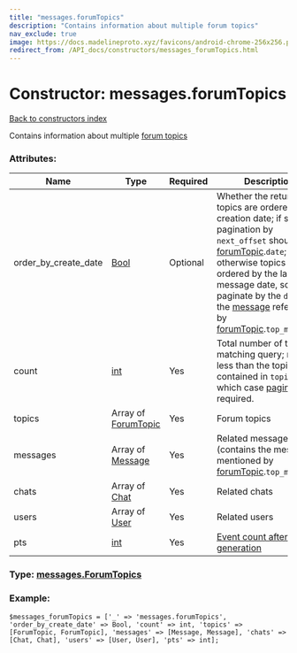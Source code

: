 ```yaml
---
title: "messages.forumTopics"
description: "Contains information about multiple forum topics"
nav_exclude: true
image: https://docs.madelineproto.xyz/favicons/android-chrome-256x256.png
redirect_from: /API_docs/constructors/messages_forumTopics.html
---
```

# Constructor: messages.forumTopics  
[Back to constructors index](/API_docs/constructors/index.html)



Contains information about multiple [forum topics](https://core.telegram.org/api/forum#forum-topics)

### Attributes:

| Name     |    Type       | Required | Description |
|----------|---------------|----------|-------------|
|order\_by\_create\_date|[Bool](/API_docs/types/Bool.html) | Optional|Whether the returned topics are ordered by creation date; if set, pagination by `next_offset` should use [forumTopic](../constructors/forumTopic.html).`date`; otherwise topics are ordered by the last message date, so paginate by the `date` of the [message](../types/Message.html) referenced by [forumTopic](../constructors/forumTopic.html).`top_message`.|
|count|[int](/API_docs/types/int.html) | Yes|Total number of topics matching query; may be less than the topics contained in `topics`, in which case [pagination](https://core.telegram.org/api/offsets) is required.|
|topics|Array of [ForumTopic](/API_docs/types/ForumTopic.html) | Yes|Forum topics|
|messages|Array of [Message](/API_docs/types/Message.html) | Yes|Related messages (contains the messages mentioned by [forumTopic](../constructors/forumTopic.html).`top_message`).|
|chats|Array of [Chat](/API_docs/types/Chat.html) | Yes|Related chats|
|users|Array of [User](/API_docs/types/User.html) | Yes|Related users|
|pts|[int](/API_docs/types/int.html) | Yes|[Event count after generation](https://core.telegram.org/api/updates)|



### Type: [messages.ForumTopics](/API_docs/types/messages.ForumTopics.html)


### Example:

```
$messages_forumTopics = ['_' => 'messages.forumTopics', 'order_by_create_date' => Bool, 'count' => int, 'topics' => [ForumTopic, ForumTopic], 'messages' => [Message, Message], 'chats' => [Chat, Chat], 'users' => [User, User], 'pts' => int];
```  
